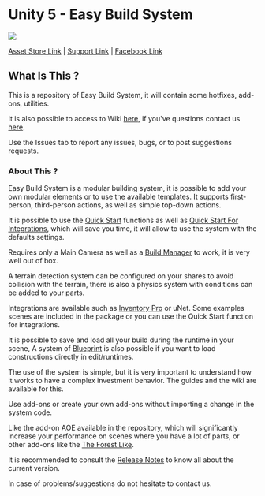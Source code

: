 # Unity 5 - Easy Build System

[![](https://gyazo.com/6ac23b9b88f2ddcaf90799cbb7e1f224.png)](https://www.assetstore.unity3d.com/#!/content/71391)

[Asset Store Link](https://www.assetstore.unity3d.com/#!/content/45394) | [Support Link](https://www.assetstore.unity3d.com/#!/content/45394) | [Facebook Link](https://www.facebook.com/AdsStudioQuebec/)

## What Is This ?

This is a repository of Easy Build System, it will contain some hotfixes, add-ons, utilities.

It is also possible to access to Wiki [here](https://github.com/), if you've questions contact us [here](https://www.adsstudio12.net/).

Use the Issues tab to report any issues, bugs, or to post suggestions requests.

### About This ?

Easy Build System is a modular building system, it is possible to add your own modular elements or to use the available templates.
It supports first-person, third-person actions, as well as simple top-down actions.

It is possible to use the [Quick Start](https://www.adsstudio12.net/) functions as well as [Quick Start For Integrations](https://www.adsstudio12.net/), which will save you time, it will allow to use the system with the defaults settings.

Requires only a Main Camera as well as a [Build Manager](https://www.adsstudio12.net/) to work, it is very well out of box.

A terrain detection system can be configured on your shares to avoid collision with the terrain, there is also a physics system with conditions can be added to your parts.

Integrations are available such as [Inventory Pro](https://www.assetstore.unity3d.com/en/?stay#!/content/66801) or uNet.
Some examples scenes are included in the package or you can use the Quick Start function for integrations.

It is possible to save and load all your build during the runtime in your scene, 
A system of [Blueprint](https://www.adsstudio12.net/) is also possible if you want to load constructions directly in edit/runtimes.

The use of the system is simple, but it is very important to understand how it works to have a complex investment behavior.
The guides and the wiki are available for this.

Use add-ons or create your own add-ons without importing a change in the system code.

Like the add-on AOE available in the repository, which will significantly increase your performance on scenes where you have a lot of parts, or other add-ons like the [The Forest Like](https://www.youtube.com/watch?v=GMeZ9TLTIsQ).

It is recommended to consult the [Release Notes](https://www.adsstudio12.net/) to know all about the current version.

In case of problems/suggestions do not hesitate to contact us.
